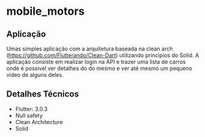 # mobile_motors

## Aplicação

Umas simples aplicação com a arquitetura baseada na clean arch (https://github.com/Flutterando/Clean-Dart) utilizando principios do Solid. A aplicação consiste em realizar login na API e trazer uma lista de carros onde é possivel ver detalhes do do mesmo e ver até mesmo um pequeno video de alguns deles.

## Detalhes Técnicos

* Flutter: 3.0.3
* Null safety
* Clean Architecture
* Solid
